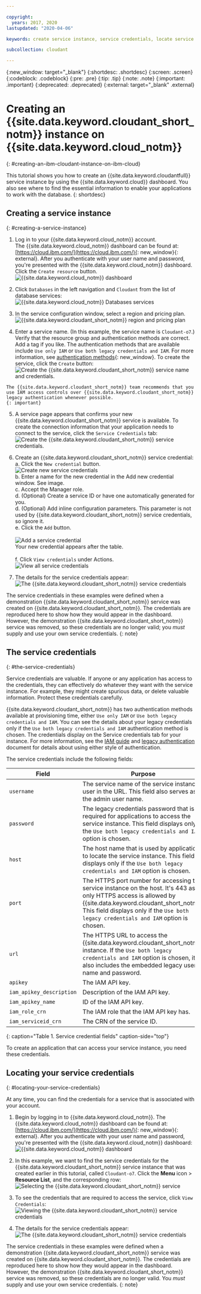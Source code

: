 ```yaml
---

copyright:
  years: 2017, 2020
lastupdated: "2020-04-06"

keywords: create service instance, service credentials, locate service credentials

subcollection: cloudant

---
```


{:new_window: target="_blank"}
{:shortdesc: .shortdesc}
{:screen: .screen}
{:codeblock: .codeblock}
{:pre: .pre}
{:tip: .tip}
{:note: .note}
{:important: .important}
{:deprecated: .deprecated}
{:external: target="_blank" .external}

<!-- Acrolinx: 2020-02-06 -->

# Creating an {{site.data.keyword.cloudant_short_notm}} instance on {{site.data.keyword.cloud_notm}}
{: #creating-an-ibm-cloudant-instance-on-ibm-cloud}

This tutorial shows you how to create an {{site.data.keyword.cloudantfull}}
service instance by using the {{site.data.keyword.cloud}} dashboard. You also see where to find the essential information to enable your applications
to work with the database.
{: shortdesc} 

## Creating a service instance
{: #creating-a-service-instance}

1.  Log in to your {{site.data.keyword.cloud_notm}} account.<br/>
    The {{site.data.keyword.cloud_notm}} dashboard can be found at:
    [https://cloud.ibm.com/](https://cloud.ibm.com/){: new_window}{: external}.
    After you authenticate with your user name and password,
    you're presented with the {{site.data.keyword.cloud_notm}} dashboard. Click the `Create resource` button. <br/>
    ![{{site.data.keyword.cloud_notm}} dashboard](images/img0001.png)

2.  Click `Databases` in the left navigation and `Cloudant` from the list of database       services:<br/>
    ![{{site.data.keyword.cloud_notm}} Databases services](images/img0003.png)<br/>

3.  In the service configuration window, select a region and pricing plan. <br/>
    ![{{site.data.keyword.cloudant_short_notm}} region and pricing plan](images/img0005.png)


4.   Enter a service name. (In this example, the service name is `Cloudant-o7`.) Verify that the resource group and authentication methods are correct. Add a tag if you like. The authentication methods that are        available include `Use only IAM` or `Use both legacy credentials and IAM`.     For more information, see [authentication methods](/docs/Cloudant?topic=cloudant-ibm-cloud-identity-and-access-management-iam-#ibm-cloud-identity-and-access-management-iam-){: new_window}. To create the service, click the `Create` button: <br/>
    ![Create the {{site.data.keyword.cloudant_short_notm}} service name and credentials.](images/img0006.png)

    The {{site.data.keyword.cloudant_short_notm}} team recommends that you use IAM access controls over {{site.data.keyword.cloudant_short_notm}} legacy authentication whenever possible.
    {: important}

5.  A service page appears that confirms your new {{site.data.keyword.cloudant_short_notm}} service is available.
    To create the connection information that your application needs to connect to the service,
    click the `Service Credentials` tab:<br/>
    ![Create the {{site.data.keyword.cloudant_short_notm}} service credentials.](images/img0007.png)

6.  Create an {{site.data.keyword.cloudant_short_notm}} service credential:
  <br>a. Click the `New credential` button.
  <br>![Create new service credentials](images/img0050.png)
  <br>b. Enter a name for the new credential in the Add new credential window. See image.
  <br>c. Accept the Manager role.
  <br>d. (Optional) Create a service ID or have one automatically generated for you. 
  <br>d. (Optional) Add inline configuration parameters. This parameter is not used by {{site.data.keyword.cloudant_short_notm}} service credentials, so ignore it. 
  <br>e. Click the `Add` button. </br>
  <br>![Add a service credential](images/img0051.png)
  <br>Your new credential appears after the table.</br>
  <br>f. Click `View credentials` under Actions.
  <br>![View all service credentials](images/img0052.png)

7.  The details for the service credentials appear:<br/>
    ![The {{site.data.keyword.cloudant_short_notm}} service credentials](images/img0009.png)

The service credentials in these examples were defined when a demonstration {{site.data.keyword.cloudant_short_notm}} service was created on {{site.data.keyword.cloudant_short_notm}}. The credentials are reproduced here to show how they would appear in the dashboard. However, the demonstration {{site.data.keyword.cloudant_short_notm}} service was removed, so these credentials are no longer valid; you *must* supply and use your own service credentials.
{: note}

## The service credentials
{: #the-service-credentials}

Service credentials are valuable. If anyone or any application has access to the credentials, they can effectively do whatever they want with the service instance. For example, they might create spurious data, or delete valuable information. Protect these credentials carefully.
    
{{site.data.keyword.cloudant_short_notm}} has two authentication methods available at provisioning time, either `Use only IAM` or `Use both legacy credentials and IAM`. You can see the details about your legacy credentials only if the `Use both legacy credentials and IAM` authentication method is chosen. The credentials display on the Service credentials tab for your instance. For more information, see the [IAM guide](/docs/Cloudant?topic=cloudant-ibm-cloud-identity-and-access-management-iam-#ibm-cloud-identity-and-access-management-iam-)
 and [legacy authentication](/docs/Cloudant?topic=cloudant-authentication#authentication) document for details about using either style of authentication.

The service credentials include the following fields:

Field | Purpose
------|--------
`username` | The service name of the service instance user in the URL. This field also serves as the admin user name. 
`password` | The legacy credentials password that is required for applications to access the service instance. This field displays only if the `Use both legacy credentials and IAM` option is chosen. 
`host` | The host name that is used by applications to locate the service instance. This field displays only if the `Use both legacy credentials and IAM` option is chosen. 
`port` | The HTTPS port number for accessing the service instance on the host. It's 443 as only HTTPS access is allowed by {{site.data.keyword.cloudant_short_notm}}. This field displays only if the `Use both legacy credentials and IAM` option is chosen. 
`url`	| The HTTPS URL to access the {{site.data.keyword.cloudant_short_notm}} instance. If the `Use both legacy credentials and IAM` option is chosen, it also includes the embedded legacy user name and password. 
`apikey` | The IAM API key. 
`iam_apikey_description` | Description of the IAM API key. 
`iam_apikey_name` | ID of the IAM API key.
`iam_role_crn` | The IAM role that the IAM API key has.
`iam_serviceid_crn`	| The CRN of the service ID.
{: caption="Table 1. Service credential fields" caption-side="top"}

To create an application that can access your service instance, you need these credentials.

## Locating your service credentials
{: #locating-your-service-credentials}

At any time, you can find the credentials for a service that is associated with your account.

1.  Begin by logging in to {{site.data.keyword.cloud_notm}}.
    The {{site.data.keyword.cloud_notm}} dashboard can be found at:
    [https://cloud.ibm.com/](https://cloud.ibm.com/){: new_window}{: external}.
    After you authenticate with your user name and password,
    you're presented with the {{site.data.keyword.cloud_notm}} dashboard:<br/>
    ![{{site.data.keyword.cloud_notm}} dashboard](images/img0001.png)

2.  In this example,
    we want to find the service credentials for the {{site.data.keyword.cloudant_short_notm}}
    service instance that was created earlier in this tutorial,
    called `Cloudant-o7`. Click the **Menu** icon > **Resource List**, and the corresponding row:<br/>
    ![Selecting the {{site.data.keyword.cloudant_short_notm}} service](images/img0011.png)

3.  To see the credentials that are required to access the service,
    click `View Credentials`:<br/>
    ![Viewing the {{site.data.keyword.cloudant_short_notm}} service credentials](images/img0052.png)

4.  The details for the service credentials appear:<br/>
    ![The {{site.data.keyword.cloudant_short_notm}} service credentials](images/img0009.png)

The service credentials in these examples were defined when a demonstration {{site.data.keyword.cloudant_short_notm}} service was created on {{site.data.keyword.cloudant_short_notm}}. The credentials are reproduced here to show how they would appear in the dashboard. However, the demonstration {{site.data.keyword.cloudant_short_notm}} service was removed, so these credentials are no longer valid. You *must* supply and use your own service credentials.
{: note}

